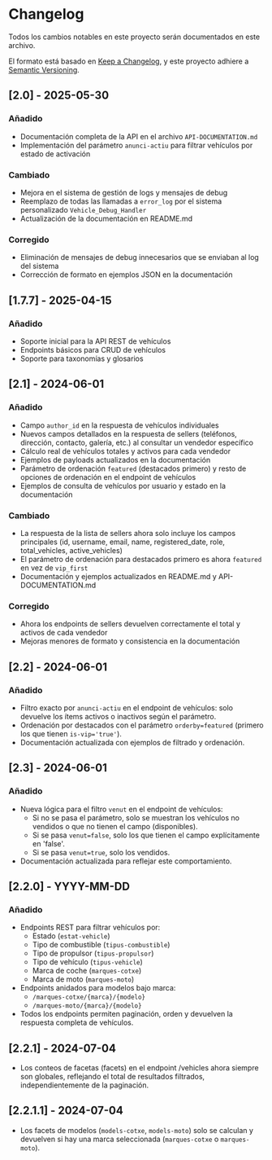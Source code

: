 # Changelog

Todos los cambios notables en este proyecto serán documentados en este archivo.

El formato está basado en [Keep a Changelog](https://keepachangelog.com/es/1.0.0/),
y este proyecto adhiere a [Semantic Versioning](https://semver.org/spec/v2.0.0.html).

## [2.0] - 2025-05-30

### Añadido
- Documentación completa de la API en el archivo `API-DOCUMENTATION.md`
- Implementación del parámetro `anunci-actiu` para filtrar vehículos por estado de activación

### Cambiado
- Mejora en el sistema de gestión de logs y mensajes de debug
- Reemplazo de todas las llamadas a `error_log` por el sistema personalizado `Vehicle_Debug_Handler`
- Actualización de la documentación en README.md

### Corregido
- Eliminación de mensajes de debug innecesarios que se enviaban al log del sistema
- Corrección de formato en ejemplos JSON en la documentación

## [1.7.7] - 2025-04-15

### Añadido
- Soporte inicial para la API REST de vehículos
- Endpoints básicos para CRUD de vehículos
- Soporte para taxonomías y glosarios

## [2.1] - 2024-06-01

### Añadido
- Campo `author_id` en la respuesta de vehículos individuales
- Nuevos campos detallados en la respuesta de sellers (teléfonos, dirección, contacto, galería, etc.) al consultar un vendedor específico
- Cálculo real de vehículos totales y activos para cada vendedor
- Ejemplos de payloads actualizados en la documentación
- Parámetro de ordenación `featured` (destacados primero) y resto de opciones de ordenación en el endpoint de vehículos
- Ejemplos de consulta de vehículos por usuario y estado en la documentación

### Cambiado
- La respuesta de la lista de sellers ahora solo incluye los campos principales (id, username, email, name, registered_date, role, total_vehicles, active_vehicles)
- El parámetro de ordenación para destacados primero es ahora `featured` en vez de `vip_first`
- Documentación y ejemplos actualizados en README.md y API-DOCUMENTATION.md

### Corregido
- Ahora los endpoints de sellers devuelven correctamente el total y activos de cada vendedor
- Mejoras menores de formato y consistencia en la documentación

## [2.2] - 2024-06-01

### Añadido
- Filtro exacto por `anunci-actiu` en el endpoint de vehículos: solo devuelve los ítems activos o inactivos según el parámetro.
- Ordenación por destacados con el parámetro `orderby=featured` (primero los que tienen `is-vip='true'`).
- Documentación actualizada con ejemplos de filtrado y ordenación.

## [2.3] - 2024-06-01

### Añadido
- Nueva lógica para el filtro `venut` en el endpoint de vehículos:
  - Si no se pasa el parámetro, solo se muestran los vehículos no vendidos o que no tienen el campo (disponibles).
  - Si se pasa `venut=false`, solo los que tienen el campo explícitamente en 'false'.
  - Si se pasa `venut=true`, solo los vendidos.
- Documentación actualizada para reflejar este comportamiento.

## [2.2.0] - YYYY-MM-DD
### Añadido
- Endpoints REST para filtrar vehículos por:
  - Estado (`estat-vehicle`)
  - Tipo de combustible (`tipus-combustible`)
  - Tipo de propulsor (`tipus-propulsor`)
  - Tipo de vehículo (`tipus-vehicle`)
  - Marca de coche (`marques-cotxe`)
  - Marca de moto (`marques-moto`)
- Endpoints anidados para modelos bajo marca:
  - `/marques-cotxe/{marca}/{modelo}`
  - `/marques-moto/{marca}/{modelo}`
- Todos los endpoints permiten paginación, orden y devuelven la respuesta completa de vehículos.

## [2.2.1] - 2024-07-04
- Los conteos de facetas (facets) en el endpoint /vehicles ahora siempre son globales, reflejando el total de resultados filtrados, independientemente de la paginación.

## [2.2.1.1] - 2024-07-04
- Los facets de modelos (`models-cotxe`, `models-moto`) solo se calculan y devuelven si hay una marca seleccionada (`marques-cotxe` o `marques-moto`).

